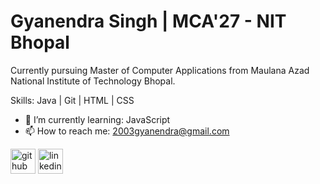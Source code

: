 # Gyanendra Singh | MCA'27 - NIT Bhopal
Currently pursuing Master of Computer Applications from Maulana Azad National Institute of Technology Bhopal.

Skills: Java | Git | HTML | CSS

- 🌱 I’m currently learning: JavaScript
- 📫 How to reach me: 2003gyanendra@gmail.com 


[<img src='https://cdn.jsdelivr.net/npm/simple-icons@3.0.1/icons/github.svg' alt='github' height='40'>](https://github.com/Gyanendra28)  [<img src='https://cdn.jsdelivr.net/npm/simple-icons@3.0.1/icons/linkedin.svg' alt='linkedin' height='40'>](https://www.linkedin.com/in/gyanendra-singh-a56164252/)  

